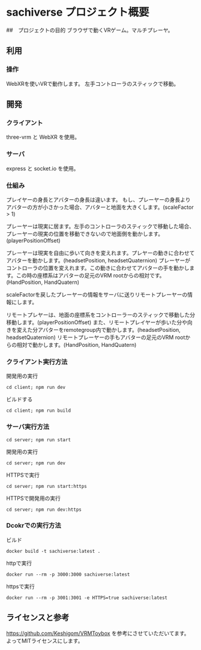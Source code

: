 # sachiverse プロジェクト概要

##　プロジェクトの目的
ブラウザで動くVRゲーム。マルチプレーヤ。

## 利用
### 操作
WebXRを使いVRで動作します。
左手コントローラのスティックで移動。

## 開発
### クライアント
three-vrm と WebXR を使用。

### サーバ
express と socket.io を使用。

### 仕組み
プレイヤーの身長とアバターの身長は違います。
もし、プレーヤーの身長よりアバターの方が小さかった場合、アバターと地面を大きくします。(scaleFactor > 1)

プレーヤーは現実に居ます。左手のコントローラのスティックで移動した場合、プレーヤーの現実の位置を移動できないので地面側を動かします。(playerPositionOffset)

プレーヤーは現実を自由に歩いて向きを変えれます。プレヤーの動きに合わせてアバターを動かします。(headsetPosition, headsetQuaternion)
プレーヤーがコントローラの位置を変えれます。この動きに合わせてアバターの手を動かします。この時の座標系はアバターの足元のVRM rootからの相対です。(HandPosition, HandQuatern)

scaleFactorを戻したプレーヤーの情報をサーバに送りリモートプレーヤーの情報にします。

リモートプレヤーは、地面の座標系をコントローラーのスティックで移動した分移動します。(playerPositionOffset)
また、リモートプレイヤーが歩いた分や向きを変えた分アバターをremotegroup内で動かします。(headsetPosition, headsetQuaternion)
リモートプレーヤーの手もアバターの足元のVRM rootからの相対で動かします。(HandPosition, HandQuatern)

### クライアント実行方法
開発用の実行
```
cd client; npm run dev
```
ビルドする
```
cd client; npm run build
```
### サーバ実行方法
```
cd server; npm run start
```

開発用の実行
```
cd server; npm run dev
```

HTTPSで実行
```
cd server; npm run start:https
```

HTTPSで開発用の実行
```
cd server; npm run dev:https
```
### Dcokrでの実行方法
ビルド
```
docker build -t sachiverse:latest .
```
httpで実行
```
docker run --rm -p 3000:3000 sachiverse:latest
```
httpsで実行
```
docker run --rm -p 3001:3001 -e HTTPS=true sachiverse:latest
```
## ライセンスと参考
https://github.com/Keshigom/VRMToybox を参考にさせていただいてます。
よってMITライセンスにします。